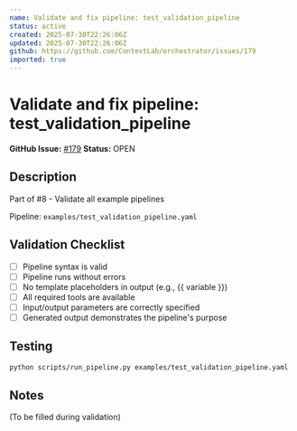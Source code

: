 ```yaml
---
name: Validate and fix pipeline: test_validation_pipeline
status: active
created: 2025-07-30T22:26:06Z
updated: 2025-07-30T22:26:06Z
github: https://github.com/ContextLab/orchestrator/issues/179
imported: true
---
```


# Validate and fix pipeline: test_validation_pipeline

**GitHub Issue:** [#179](https://github.com/ContextLab/orchestrator/issues/179)
**Status:** OPEN

## Description

Part of #8 - Validate all example pipelines

Pipeline: `examples/test_validation_pipeline.yaml`

## Validation Checklist
- [ ] Pipeline syntax is valid
- [ ] Pipeline runs without errors
- [ ] No template placeholders in output (e.g., {{ variable }})
- [ ] All required tools are available
- [ ] Input/output parameters are correctly specified
- [ ] Generated output demonstrates the pipeline's purpose

## Testing
```bash
python scripts/run_pipeline.py examples/test_validation_pipeline.yaml
```

## Notes
(To be filled during validation)